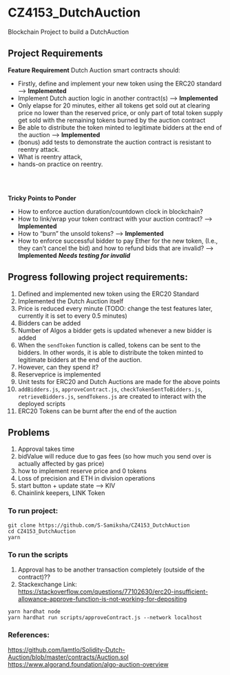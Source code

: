 # CZ4153_DutchAuction

Blockchain Project to build a DutchAuction

## Project Requirements
**Feature Requirement**
Dutch Auction smart contracts should:
- Firstly, define and implement your new token using the ERC20 standard --> **Implemented**
- Implement Dutch auction logic in another contract(s) --> **Implemented**
- Only elapse for 20 minutes, either all tokens get sold out at clearing price no lower than the reserved price, or only part of total token supply get sold with the remaining tokens burned by the auction contract
- Be able to distribute the token minted to legitimate bidders at the end of the auction --> **Implemented**
- (bonus) add tests to demonstrate the auction contract is resistant to reentry attack.
- What is reentry attack,
- hands-on practice on reentry.

<br><br>

**Tricky Points to Ponder** 
- How to enforce auction duration/countdown clock in blockchain?
- How to link/wrap your token contract with your auction contract? --> **Implemented**
- How to “burn” the unsold tokens? --> **Implemented**
- How to enforce successful bidder to pay Ether for the new token, (I.e., they can’t cancel the bid) and how to
refund bids that are invalid? --> **Implemented** ***Needs testing for invalid***

## Progress following project requirements:

1. Defined and implemented new token using the ERC20 Standard 
2. Implemented the Dutch Auction itself
3. Price is reduced every minute (TODO: change the test features later, currently it is set to every 0.5 minutes)
4. Bidders can be added
5. Number of Algos a bidder gets is updated whenever a new bidder is added 
6. When the `sendToken` function is called, tokens can be sent to the bidders. In other words, it is able to distribute the token minted to legitimate bidders at the end of the auction.
7. However, can they spend it?
8. Reserveprice is implemented 
9. Unit tests for ERC20 and Dutch Auctions are made for the above points
10. `addBidders.js`, `approveContract.js`, `checkTokenSentToBidders.js`, `retrieveBidders.js`, `sendTokens.js` are created to interact with the deployed scripts 
11. ERC20 Tokens can be burnt after the end of the auction

## Problems 

1. Approval takes time 
2. bidValue will reduce due to gas fees (so how much you send over is actually affected by gas price)
3. how to implement reserve price and 0 tokens
4. Loss of precision and ETH in division operations 
5. start button + update state --> KIV
6. Chainlink keepers, LINK Token 

### To run project:
```
git clone https://github.com/S-Samiksha/CZ4153_DutchAuction
cd CZ4153_DutchAuction
yarn
```

### To run the scripts

1. Approval has to be another transaction completely (outside of the contract)?? 
2. Stackexchange Link: https://stackoverflow.com/questions/77102630/erc20-insufficient-allowance-approve-function-is-not-working-for-depositing

```
yarn hardhat node 
yarn hardhat run scripts/approveContract.js --network localhost 

```

### References:

https://github.com/lamtlo/Solidity-Dutch-Auction/blob/master/contracts/Auction.sol <br>
https://www.algorand.foundation/algo-auction-overview <br>